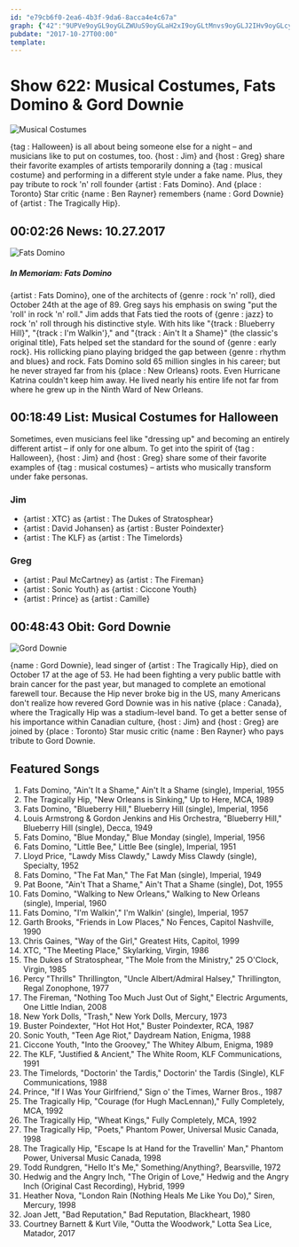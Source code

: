 ```yaml
---
id: "e79cb6f0-2ea6-4b3f-9da6-8acca4e4c67a"
graph: {"42":"9UPVe9oyGL9oyGLZWUuS9oyGLaH2xI9oyGLtMnvs9oyGLJ2IHv9oyGLcyPRN9oyGLjVH9K","VD":"3qDncBKMqJ1Own9BKMqJBKMqJDj5Q6BJhe3BKMqJBGVspBKMqJBKMqJeQWaSBKMqJByh0b1Own9NIgRuDj5Q6f5Pc08Y2D5BJhe3BGVsptxgy7S3ttleQWaSBFkpAByh0b","297":""}
pubdate: "2017-10-27T00:00"
template: 
---
```






# Show 622: Musical Costumes, Fats Domino & Gord Downie

![Musical Costumes](https://static.soundopinions.org/images/2017/musicalcostumes_web.jpg)

{tag : Halloween} is all about being someone else for a night – and musicians like to put on costumes, too. {host : Jim} and {host : Greg} share their favorite examples of artists temporarily donning a {tag : musical costume} and performing in a different style under a fake name. Plus, they pay tribute to rock 'n' roll founder {artist : Fats Domino}. And {place : Toronto} Star critic {name : Ben Rayner} remembers {name : Gord Downie} of {artist : The Tragically Hip}.



## 00:02:26 News: 10.27.2017

![Fats Domino](https://static.soundopinions.org/assets/622/420.jpg)

##### In Memoriam: Fats Domino

{artist : Fats Domino}, one of the architects of {genre : rock 'n' roll}, died October 24th at the age of 89. Greg says his emphasis on swing "put the 'roll' in rock 'n' roll." Jim adds that Fats tied the roots of {genre : jazz} to rock 'n' roll through his distinctive style. With hits like "{track : Blueberry Hill}", "{track : I'm Walkin'}," and "{track : Ain't It a Shame}" (the classic's original title), Fats helped set the standard for the sound of {genre : early rock}. His rollicking piano playing bridged the gap between {genre : rhythm and blues} and rock. Fats Domino sold 65 million singles in his career; but he never strayed far from his {place : New Orleans} roots. Even Hurricane Katrina couldn't keep him away. He lived nearly his entire life not far from where he grew up in the Ninth Ward of New Orleans.



## 00:18:49 List: Musical Costumes for Halloween

Sometimes, even musicians feel like "dressing up" and becoming an entirely different artist – if only for one album. To get into the spirit of {tag : Halloween}, {host : Jim} and {host : Greg} share some of their favorite examples of {tag : musical costumes} – artists who musically transform under fake personas.


### Jim

- {artist : XTC} as {artist : The Dukes of Stratosphear}
- {artist : David Johansen} as {artist : Buster Poindexter}
- {artist : The KLF} as {artist : The Timelords}


### Greg

- {artist : Paul McCartney} as {artist : The Fireman}
- {artist : Sonic Youth} as {artist : Ciccone Youth}
- {artist : Prince} as {artist : Camille}



## 00:48:43 Obit: Gord Downie

![Gord Downie](https://static.soundopinions.org/assets/622/2970.jpg)

{name : Gord Downie}, lead singer of {artist : The Tragically Hip}, died on October 17 at the age of 53. He had been fighting a very public battle with brain cancer for the past year, but managed to complete an emotional farewell tour. Because the Hip never broke big in the US, many Americans don't realize how revered Gord Downie was in his native {place : Canada}, where the Tragically Hip was a stadium-level band. To get a better sense of his importance within Canadian culture, {host : Jim} and {host : Greg} are joined by {place : Toronto} Star music critic {name : Ben Rayner} who pays tribute to Gord Downie.



## Featured Songs

1. Fats Domino, "Ain't It a Shame," Ain't It a Shame (single), Imperial, 1955
2. The Tragically Hip, "New Orleans is Sinking," Up to Here, MCA, 1989
3. Fats Domino, "Blueberry Hill," Blueberry Hill (single), Imperial, 1956
4. Louis Armstrong & Gordon Jenkins and His Orchestra, "Blueberry Hill," Blueberry Hill (single), Decca, 1949
5. Fats Domino, "Blue Monday," Blue Monday (single), Imperial, 1956
6. Fats Domino, "Little Bee," Little Bee (single), Imperial, 1951
7. Lloyd Price, "Lawdy Miss Clawdy," Lawdy Miss Clawdy (single), Specialty, 1952
8. Fats Domino, "The Fat Man," The Fat Man (single), Imperial, 1949
9. Pat Boone, "Ain't That a Shame," Ain't That a Shame (single), Dot, 1955
10. Fats Domino, "Walking to New Orleans," Walking to New Orleans (single), Imperial, 1960
11. Fats Domino, "I'm Walkin'," I'm Walkin' (single), Imperial, 1957
12. Garth Brooks, "Friends in Low Places," No Fences, Capitol Nashville, 1990
13. Chris Gaines, "Way of the Girl," Greatest Hits, Capitol, 1999
14. XTC, "The Meeting Place," Skylarking, Virgin, 1986
15. The Dukes of Stratosphear, "The Mole from the Ministry," 25 O'Clock, Virgin, 1985
16. Percy "Thrills" Thrillington, "Uncle Albert/Admiral Halsey," Thrillington, Regal Zonophone, 1977
17. The Fireman, "Nothing Too Much Just Out of Sight," Electric Arguments, One Little Indian, 2008
18. New York Dolls, "Trash," New York Dolls, Mercury, 1973
19. Buster Poindexter, "Hot Hot Hot," Buster Poindexter, RCA, 1987
20. Sonic Youth, "Teen Age Riot," Daydream Nation, Enigma, 1988
21. Ciccone Youth, "Into the Groovey," The Whitey Album, Enigma, 1989
22. The KLF, "Justified & Ancient," The White Room, KLF Communications, 1991
23. The Timelords, "Doctorin' the Tardis," Doctorin' the Tardis (Single), KLF Communications, 1988
24. Prince, "If I Was Your Girlfriend," Sign o' the Times, Warner Bros., 1987
25. The Tragically Hip, "Courage (for Hugh MacLennan)," Fully Completely, MCA, 1992
26. The Tragically Hip, "Wheat Kings," Fully Completely, MCA, 1992
27. The Tragically Hip, "Poets," Phantom Power, Universal Music Canada, 1998
28. The Tragically Hip, "Escape Is at Hand for the Travellin' Man," Phantom Power, Universal Music Canada, 1998
29. Todd Rundgren, "Hello It's Me," Something/Anything?, Bearsville, 1972
30. Hedwig and the Angry Inch, "The Origin of Love," Hedwig and the Angry Inch (Original Cast Recording), Hybrid, 1999
31. Heather Nova, "London Rain (Nothing Heals Me Like You Do)," Siren, Mercury, 1998
32. Joan Jett, "Bad Reputation," Bad Reputation, Blackheart, 1980
33. Courtney Barnett & Kurt Vile, "Outta the Woodwork," Lotta Sea Lice, Matador, 2017
